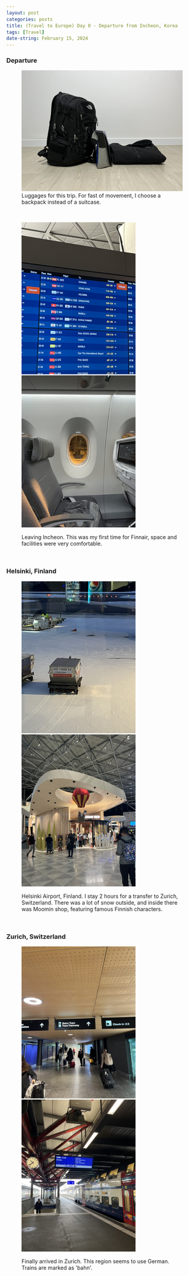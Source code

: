 ```yaml
---
layout: post
categories: posts
title: (Travel to Europe) Day 0 - Departure from Incheon, Korea
tags: [Travel]
date-string: February 15, 2024
---
```


### Departure

<figure>
	<img src="/images/2024-02_Europe/240215_Incheon/IMG_6095.jpeg" width="600">
	<figcaption>Luggages for this trip. For fast of movement, I choose a backpack instead of a suitcase.</figcaption>
</figure>
<br>

<figure>
	<p>
		<img src="/images/2024-02_Europe/240215_Incheon/IMG_6101.jpeg" width="300">
		<img src="/images/2024-02_Europe/240215_Incheon/IMG_6111.jpeg" width="300">
	</p>
	<figcaption>Leaving Incheon. This was my first time for Finnair, space and facilities were very comfortable.</figcaption>
</figure>
<br>

### Helsinki, Finland

<figure>
	<p>
		<img src="/images/2024-02_Europe/240215_Incheon/IMG_6152.jpeg" width="300">
		<img src="/images/2024-02_Europe/240215_Incheon/IMG_6139.jpeg" width="300">
	</p>
	<figcaption>Helsinki Airport, Finland. I stay 2 hours for a transfer to Zurich, Switzerland. There was a lot of snow outside, and inside there was Moomin shop, featuring famous Finnish characters.</figcaption>
</figure>
<br>

### Zurich, Switzerland

<figure>
	<p>
		<img src="/images/2024-02_Europe/240215_Incheon/IMG_6154.jpeg" width="300">
		<img src="/images/2024-02_Europe/240215_Incheon/IMG_6168.jpeg" width="300">
	</p>
	<figcaption>Finally arrived in Zurich. This region seems to use German. Trains are marked as 'bahn'.</figcaption>
</figure>


